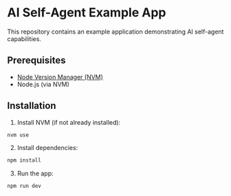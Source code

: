 # AI Self-Agent Example App

This repository contains an example application demonstrating AI self-agent capabilities.

## Prerequisites

- [Node Version Manager (NVM)](https://github.com/nvm-sh/nvm)
- Node.js (via NVM)

## Installation

1. Install NVM (if not already installed):

```bash
nvm use
```

2. Install dependencies:

```bash
npm install
```

3. Run the app:

```bash
npm run dev
```
